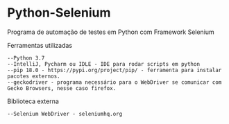 # Python-Selenium
Programa de automação de testes em Python com Framework Selenium



Ferramentas utilizadas

    --Python 3.7
    --IntelliJ, Pycharm ou IDLE - IDE para rodar scripts em python
    --pip 18.0 - https://pypi.org/project/pip/ - ferramenta para instalar pacotes externos.
    --geckodriver - programa necessário para o WebDriver se comunicar com Gecko Browsers, nesse caso firefox.
    
Biblioteca externa

    --Selenium WebDriver - seleniumhq.org
    


